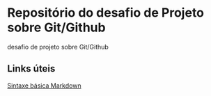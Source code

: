 # Repositório do desafio de Projeto sobre Git/Github
desafio de projeto sobre Git/Github

## Links úteis
[Sintaxe básica Markdown](https://www.markdownguide.org/getting-started/)
